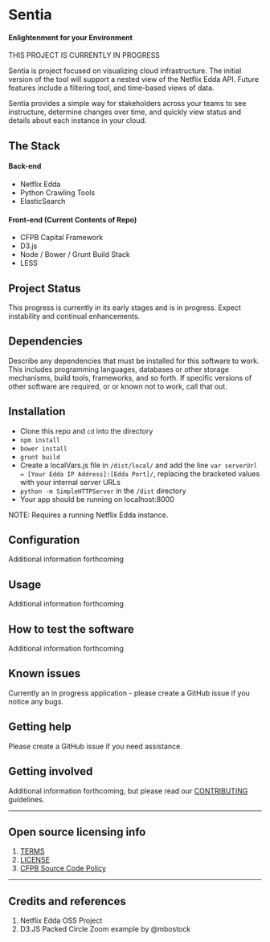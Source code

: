 
# Sentia
#### Enlightenment for your Environment
THIS PROJECT IS CURRENTLY IN PROGRESS

Sentia is project focused on visualizing cloud infrastructure. The initial version of the tool will support a nested view of the Netflix Edda API. Future features include a filtering tool, and time-based views of data.

Sentia provides a simple way for stakeholders across your teams to see instructure, determine changes over time, and quickly view status and details about each instance in your cloud.

## The Stack
#### Back-end
* Netflix Edda
* Python Crawling Tools
* ElasticSearch
#### Front-end (Current Contents of Repo)
* CFPB Capital Framework
* D3.js
* Node / Bower / Grunt Build Stack
* LESS

## Project Status
This progress is currently in its early stages and is in progress. Expect instability and continual enhancements.


## Dependencies

Describe any dependencies that must be installed for this software to work. 
This includes programming languages, databases or other storage mechanisms, build tools, frameworks, and so forth.
If specific versions of other software are required, or or known not to work, call that out.

## Installation

* Clone this repo and `cd` into the directory
* `npm install`
* `bower install`
* `grunt build`
* Create a localVars.js file in `/dist/local/` and add the line `var serverUrl = [Your Edda IP Address]:[Edda Port]/`, replacing the bracketed values with your internal server URLs
* `python -m SimpleHTTPServer` in the `/dist` directory
* Your app should be running on localhost:8000

NOTE: Requires a running Netflix Edda instance.

## Configuration

Additional information forthcoming

## Usage

Additional information forthcoming

## How to test the software

Additional information forthcoming

## Known issues

Currently an in progress application - please create a GitHub issue if you notice any bugs.

## Getting help

Please create a GitHub issue if you need assistance.

## Getting involved

Additional information forthcoming, but please read our [CONTRIBUTING](CONTRIBUTING.md) guidelines.


----

## Open source licensing info
1. [TERMS](TERMS.md)
2. [LICENSE](LICENSE)
3. [CFPB Source Code Policy](https://github.com/cfpb/source-code-policy/)


----

## Credits and references

1. Netflix Edda OSS Project
2. D3.JS Packed Circle Zoom example by @mbostock
